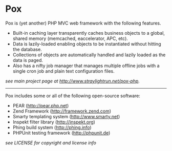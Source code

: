 Pox
===


Pox is (yet another) PHP MVC web framework with the following features.

- Built-in caching layer transparently caches business objects to a global,
  shared memory (memcached, eaccelerator, APC, etc).
- Data is lazily-loaded enabling objects to be instantiated without hitting the
  database.
- Collections of objects are automatically handled and lazily loaded as the data
  is paged.
- Also has a nifty job manager that manages multiple offline jobs with a single 
  cron job and plain text configuration files.


_see main project page at <http://www.straylightrun.net/pox-php>._


----


Pox includes some or all of the following open-source software:

- PEAR (<http://pear.php.net>)
- Zend Framework (<http://framework.zend.com>)
- Smarty templating system (<http://www.smarty.net>)
- Inspekt filter library (<http://inspekt.org>)
- Phing build system (<http://phing.info>)
- PHPUnit testing framework (<http://phpunit.de>)


_see LICENSE for copyright and license info_
